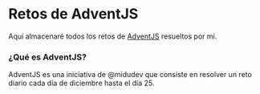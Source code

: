 # Retos de AdventJS

Aquí almacenaré todos los retos de [AdventJS](https://adventjs.dev) resueltos por mí.

### ¿Qué es AdventJS?
AdventJS es una iniciativa de @midudev que consiste en resolver un reto diario cada día de diciembre hasta el día 25.